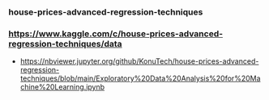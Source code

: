 ### house-prices-advanced-regression-techniques
### https://www.kaggle.com/c/house-prices-advanced-regression-techniques/data

* https://nbviewer.jupyter.org/github/KonuTech/house-prices-advanced-regression-techniques/blob/main/Exploratory%20Data%20Analysis%20for%20Machine%20Learning.ipynb
